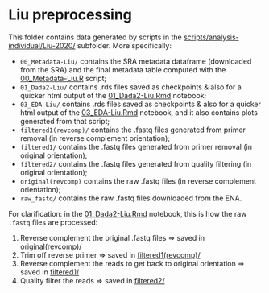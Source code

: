 # Liu preprocessing

This folder contains data generated by scripts in the [scripts/analysis-individual/Liu-2020/](../../../scripts/analysis-individual/Liu-2020/) subfolder. More specifically:
- `00_Metadata-Liu/` contains the SRA metadata dataframe (downloaded from the SRA) and the final metadata table computed with the [00_Metadata-Liu.R](../../../scripts/analysis-individual/Liu-2020/00_Metadata-Liu.R) script;
- `01_Dada2-Liu/` contains .rds files saved as checkpoints & also for a quicker html output of the [01_Dada2-Liu.Rmd](../../../scripts/analysis-individual/Liu-2020/01_Dada2-Liu.Rmd) notebook;
- `03_EDA-Liu/` contains .rds files saved as checkpoints & also for a quicker html output of the [03_EDA-Liu.Rmd](../../../scripts/analysis-individual/Liu-2020/03_EDA-Liu.Rmd) notebook, and it also contains plots generated from that script;
- `filtered1(revcomp)/` contains the .fastq files generated from primer removal (in reverse complement orientation);
- `filtered1/` contains the .fastq files generated from primer removal (in original orientation);
- `filtered2/` contains the .fastq files generated from quality filtering (in original orientation);
- `original(revcomp)` contains the raw .fastq files (in reverse complement orientation);
- `raw_fastq/` contains the raw .fastq files downloaded from the ENA.

For clarification: in the [01_Dada2-Liu.Rmd](../../../scripts/analysis-individual/Liu-2020/01_Dada2-Liu.Rmd) notebook, this is how the raw `.fastq` files are processed:
1. Reverse complement the original .fastq files => saved in [original(revcomp)/](./original(revcomp)/)
2. Trim off reverse primer => saved in [filtered1(revcomp)/](./filtered1(revcomp)/)
3. Reverse complement the reads to get back to original orientation => saved in [filtered1/](./filtered1/)
4. Quality filter the reads => saved in [filtered2/](./filtered2/)